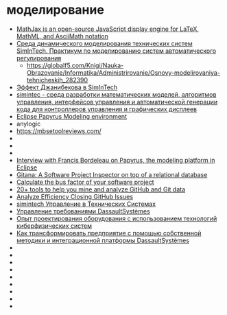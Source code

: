 # моделирование

 * [MathJax is an open-source JavaScript display engine for LaTeX, MathML, and AsciiMath notation](https://github.com/mathjax/MathJax)
 * [Среда динамического моделирования технических систем SimInTech. Практикум по моделированию систем автоматического регулирования](https://www.litres.ru/book/aleksandr-schekaturo/sreda-dinamicheskogo-modelirovaniya-tehnicheskih-sist-27072024/)
	* https://globalf5.com/Knigi/Nauka-Obrazovanie/Informatika/Administrirovanie/Osnovy-modelirovaniya-tehnicheskih_282390
 * [Эффект Джанибекова в SimInTech](https://classmech.ru/blog/mechanics/cae/2022-12-04-simintech-janibekov/)
 * [simintec - среда разработки математических моделей, алгоритмов управления, интерфейсов управления и автоматической генерации кода для контроллеров управления и графических дисплеев](https://simintech.ru/)
 * [Eclipse Papyrus Modeling environment](https://www.eclipse.org/papyrus/)
 * anylogic
 * https://mbsetoolreviews.com/
 *
 *
 *
 * [Interview with Francis Bordeleau on Papyrus, the modeling platform in Eclipse](https://modeling-languages.com/francis-bordeleau-on-papyrus-modeling-eclipse/)
 * [Gitana: A Software Project Inspector on top of a relational database](https://livablesoftware.com/gitana-git-software-project-inspector-database/)
 * [Calculate the bus factor of your software project](https://livablesoftware.com/calculate-bus-factor-software-project/)
 * [20+ tools to help you mine and analyze GitHub and Git data](https://livablesoftware.com/tools-mine-analyze-github-git-software-data/)
 * [Analyze Efficiency Closing GitHub Issues](https://docs.linuxfoundation.org/lfx/insights/v1-deprecated/analyzing-the-data/analyze-efficiency-closing-github-issues)
 * [simintech Управление в Технических Системах](https://habr.com/ru/hub/analysis_design/)
 * [Управление требованиями DassaultSystèmes ](https://habr.com/ru/companies/ds/articles/534580/)
 * [Опыт проектирования оборудования с использованием технологий киберфизических систем](https://habr.com/ru/articles/651159/)
 * [Как трансформировать предприятие с помощью собственной методики и интеграционной платформы DassaultSystèmes](https://habr.com/ru/companies/ds/articles/532234/)
 * []()
 * []()
 * []()
 * []()
 * []()
 * []()
 * []()
 * []()
 * []()